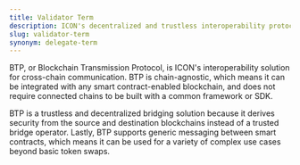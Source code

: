 ```yaml
---
title: Validator Term
description: ICON's decentralized and trustless interoperability protocol that facilitates generic messaging betweeen industry-leading blockchains.
slug: validator-term
synonym: delegate-term
---
```


BTP, or Blockchain Transmission Protocol, is ICON's interoperability solution for cross-chain communication. BTP is chain-agnostic, which means it can be integrated with any smart contract-enabled blockchain, and does not require connected chains to be built with a common framework or SDK.

BTP is a trustless and decentralized bridging solution because it derives security from the source and destination blockchains instead of a trusted bridge operator. Lastly, BTP supports generic messaging between smart contracts, which means it can be used for a variety of complex use cases beyond basic token swaps.